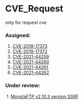 # CVE_Request
only for request cve

### Assigned:

1. [CVE-2019-17373](https://github.com/zer0yu/CVE_Request/blob/master/netgear/Netgear_web_interface_exists_authentication_bypass.md)
2. [CVE-2019-17372](https://github.com/zer0yu/CVE_Request/blob/master/netgear/netgear_cgi_unauthorized_access_vulnerability.md)
2. [CVE-2021-44259](https://github.com/zer0yu/CVE_Request/blob/master/WAVLINK/WAVLINK_AC1200_unauthorized_access_vulnerability_second.md)
2. [CVE-2021-44260](https://github.com/zer0yu/CVE_Request/blob/master/WAVLINK/WAVLINK_AC1200_unauthorized_access_vulnerability_first.md)
2. [CVE-2021-44261](https://github.com/zer0yu/CVE_Request/blob/master/netgear/Netgear_W104_unauthorized_access_vulnerability_first.md)
2. [CVE-2021-44262](https://github.com/zer0yu/CVE_Request/blob/master/netgear/Netgear_W104_unauthorized_access_vulnerability_second.md)

### Under review:

​	1. [MonstaFTP v2.10.3 version SSRF](./MonstaFTP/MonstaFTP_v2_10_3_SSRF.md)
